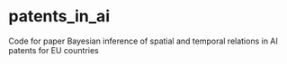 # patents_in_ai


Code for paper Bayesian inference of spatial and temporal relations in AI patents for EU countries
